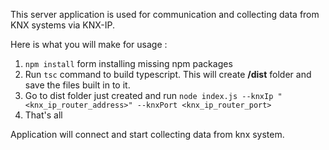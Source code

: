 This server application is used for communication and collecting data from KNX systems via KNX-IP.

Here is what you will make for usage :

1. `npm install` form installing missing npm packages
2. Run `tsc` command to build typescript. This will create **/dist** folder and save the files built in to it.
3. Go to dist folder just created and run  `node index.js --knxIp "<knx_ip_router_address>" --knxPort <knx_ip_router_port>`
4. That's all
 
Application will connect and start collecting data from knx system.
